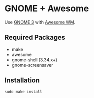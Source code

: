 # GNOME + Awesome

Use [GNOME 3](https://www.gnome.org/gnome-3/) with [Awesome WM](https://awesomewm.org/).

## Required Packages
* make
* awesome
* gnome-shell (3.34.x+)
* gnome-screensaver

## Installation
```
sudo make install
```
